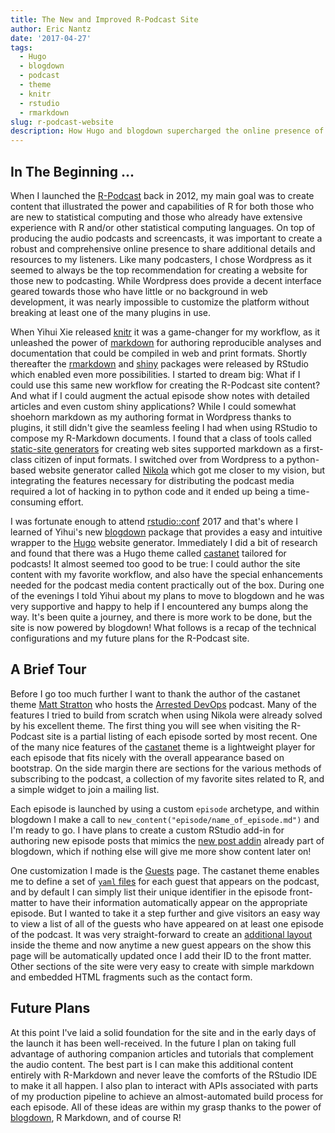 ```yaml
---
title: The New and Improved R-Podcast Site
author: Eric Nantz
date: '2017-04-27'
tags:
  - Hugo
  - blogdown
  - podcast
  - theme
  - knitr
  - rstudio
  - rmarkdown
slug: r-podcast-website
description: How Hugo and blogdown supercharged the online presence of the R-Podcast
---
```


## In The Beginning ...

When I launched the [R-Podcast](https://www.r-podcast.org) back in 2012, my main goal was to create content that illustrated the power and capabilities of R for both those who are new to statistical computing and those who already have extensive experience with R and/or other statistical computing languages.  On top of producing the audio podcasts and screencasts, it was important to create a robust and comprehensive online presence to share additional details and resources to my listeners.  Like many podcasters, I chose Wordpress as it seemed to always be the top recommendation for creating a website for those new to podcasting.  While Wordpress does provide a decent interface geared towards those who have little or no background in web development, it was nearly impossible to customize the platform without breaking at least one of the many plugins in use.

When Yihui Xie released [knitr](https://yihui.name/knitr/) it was a game-changer for my workflow, as it unleashed the power of [markdown](https://daringfireball.net/projects/markdown/) for authoring reproducible analyses and documentation that could be compiled in web and print formats.  Shortly thereafter the [rmarkdown](http://rmarkdown.rstudio.com/) and [shiny](https://shiny.rstudio.com) packages were released by RStudio which enabled even more possibilities.  I started to dream big: What if I could use this same new workflow for creating the R-Podcast site content?  And what if I could augment the actual episode show notes with detailed articles and even custom shiny applications?  While I could somewhat shoehorn markdown as my authoring format in Wordpress thanks to plugins, it still didn't give the seamless feeling I had when using RStudio to compose my R-Markdown documents.  I found that a class of tools called [static-site generators](https://www.staticgen.com/) for creating web sites supported markdown as a first-class citizen of input formats.  I switched over from Wordpress to a python-based website generator called [Nikola](https://getnikola.com/) which got me closer to my vision, but integrating the features necessary for distributing the podcast media required a lot of hacking in to python code and it ended up being a time-consuming effort.

I was fortunate enough to attend [rstudio::conf](https://www.rstudio.com/conference/) 2017 and that's where I learned of Yihui's new [blogdown](https://github.com/rstudio/blogdown) package that provides a easy and intuitive wrapper to the [Hugo](http://hugodocs.netlify.com/) website generator.  Immediately I did a bit of research and found that there was a Hugo theme called [castanet](https://github.com/mattstratton/castanet) tailored for podcasts!  It almost seemed too good to be true: I could author the site content with my favorite workflow, and also have the special enhancements needed for the podcast media content practically out of the box.  During one of the evenings I told Yihui about my plans to move to blogdown and he was very supportive and happy to help if I encountered any bumps along the way.  It's been quite a journey, and there is more work to be done, but the site is now powered by blogdown!  What follows is a recap of the technical configurations and my future plans for the R-Podcast site.

## A Brief Tour

Before I go too much further I want to thank the author of the castanet theme [Matt Stratton](https://github.com/mattstratton) who hosts the [Arrested DevOps](https://www.arresteddevops.com/) podcast.  Many of the features I tried to build from scratch when using Nikola were already solved by his excellent theme.  The first thing you will see when visiting the R-Podcast site is a partial listing of each episode sorted by most recent.  One of the many nice features of the [castanet](https://github.com/mattstratton/castanet) theme is a lightweight player for each episode that fits nicely with the overall appearance based on bootstrap.  On the side margin there are sections for the various methods of subscribing to the podcast, a collection of my favorite sites related to R, and a simple widget to join a mailing list.  

Each episode is launched by using a custom `episode` archetype, and within blogdown I make a call to `new_content("episode/name_of_episode.md")` and I'm ready to go.  I have plans to create a custom RStudio add-in for authoring new episode posts that mimics the [new post addin](https://github.com/rstudio/blogdown/blob/master/inst/scripts/new_post.R) already part of blogdown, which if nothing else will give me more show content later on!  

One customization I made is the [Guests](https://www.r-podcast.org/guests/) page.  The castanet theme enables me to define a set of [`yaml` files](https://github.com/rbind/r-podcast/tree/master/data/guests) for each guest that appears on the podcast, and by default I can simply list their unique identifier in the episode front-matter to have their information automatically appear on the appropriate episode.  But I wanted to take it a step further and give visitors an easy way to view a list of all of the guests who have appeared on at least one episode of the podcast.  It was very straight-forward to create an [additional layout](https://github.com/thercast/castanet/blob/master/layouts/guests/single.html) inside the theme and now anytime a new guest appears on the show this page will be automatically updated once I add their ID to the front matter.  Other sections of the site were very easy to create with simple markdown and embedded HTML fragments such as the contact form.

## Future Plans

At this point I've laid a solid foundation for the site and in the early days of the launch it has been well-received.  In the future I plan on taking full advantage of authoring companion articles and tutorials that complement the audio content.  The best part is I can make this additional content entirely with R-Markdown and never leave the comforts of the RStudio IDE to make it all happen.  I also plan to interact with APIs associated with parts of my production pipeline to achieve an almost-automated build process for each episode.  All of these ideas are within my grasp thanks to the power of [blogdown](https://bookdown.org/yihui/blogdown/), R Markdown, and of course R!
